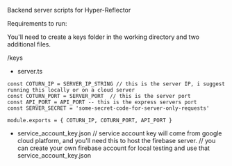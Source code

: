 Backend server scripts for Hyper-Reflector

Requirements to run:

You'll need to create a keys folder in the working directory and two additional files.

/keys

- server.ts

```
const COTURN_IP = SERVER_IP_STRING // this is the server IP, i suggest running this locally or on a cloud server
const COTURN_PORT = SERVER_PORT  // this is the server port
const API_PORT = API_PORT -- this is the express servers port
const SERVER_SECRET = 'some-secret-code-for-server-only-requests'

module.exports = { COTURN_IP, COTURN_PORT, API_PORT }

```

- service_account_key.json
  // service account key will come from google cloud platform, and you'll need this to host the firebase server.
  // you can create your own firebase account for local testing and use that service_account_key.json
